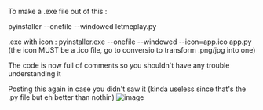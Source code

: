 To make a .exe file out of this :

pyinstaller --onefile --windowed letmeplay.py

.exe with icon : pyinstaller.exe --onefile --windowed --icon=app.ico app.py (the icon MUST be a .ico file, go to conversio to transform .png/jpg into one)

The code is now full of comments so you shouldn't have any trouble understanding it

Posting this again in case you didn't saw it (kinda useless since that's the .py file but eh better than nothin) 
![image](https://github.com/ReSuKiii/letmeplay/assets/97566451/bf8abd3b-059c-4ce9-8e4b-7d8431ffdf3b)

